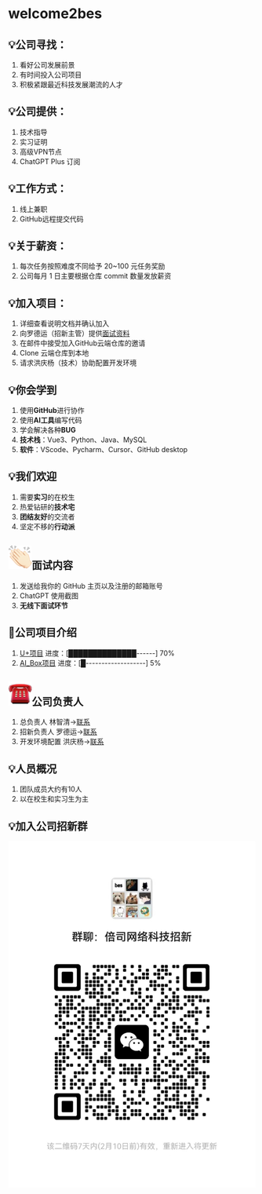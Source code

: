 # welcome2bes
## 💡公司寻找：
1. 看好公司发展前景  
2. 有时间投入公司项目  
3. 积极紧跟最近科技发展潮流的人才  

## 💡公司提供：
1. 技术指导  
2. 实习证明  
3. 高级VPN节点  
4. ChatGPT Plus 订阅  

## 💡工作方式：
1. 线上兼职
2. GitHub远程提交代码  

## 💡关于薪资：
1. 每次任务按照难度不同给予 20~100 元任务奖励  
2. 公司每月 1 日主要根据仓库 commit 数量发放薪资  

## 💡加入项目：
1. 详细查看说明文档并确认加入  
2. 向罗德运（招新主管）提供[面试资料](图片/image.png)  
3. 在邮件中接受加入GitHub云端仓库的邀请
4. Clone 云端仓库到本地
5. 请求洪庆杨（技术）协助配置开发环境  

 
## 💡你会学到
1. 使用**GitHub**进行协作
2. 使用**AI工具**编写代码
3. 学会解决各种**BUG**
4. **技术栈**：Vue3、Python、Java、MySQL
5. **软件**：VScode、Pycharm、Cursor、GitHub desktop

## 💡我们欢迎
1. 需要**实习**的在校生
2. 热爱钻研的**技术宅**
3. **团结友好**的交流者
4. 坚定不移的**行动派**


##  ![alt text](00F28BBC.png)面试内容
1. 发送给我你的 GitHub 主页以及注册的邮箱账号  
2. ChatGPT 使用截图  
3. **无线下面试环节**

## 🚀公司项目介绍
1. [U+项目](公司项目/U+/README.md) 
    进度：[██████████████------] 70%
2. [AI_Box项目](公司项目/AI_Box/README.md)
    进度：[█-------------------] 5%
## ![alt text](03DB1D1C.png)公司负责人

1. 总负责人 林智清→[联系](图片/林智清微信.jpg)
2. 招新负责人 罗德运→[联系](图片/罗德运微信.jpg)
3. 开发环境配置 洪庆杨→[联系](图片/洪庆杨微信.jpg)

## 💡人员概况
1. 团队成员大约有10人
2. 以在校生和实习生为主


## 💡加入公司招新群
![加入公司招新微信群](图片/招新微信群.jpg)


